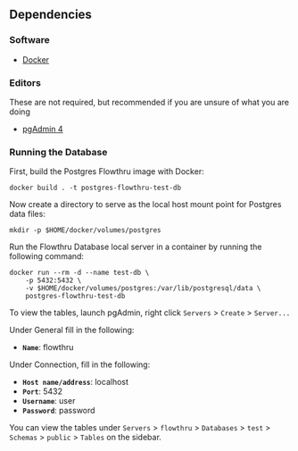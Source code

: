 ## Dependencies
### Software
- [Docker](https://docs.docker.com/)
### Editors
These are not required, but recommended if you are unsure of what you are doing
- [pgAdmin 4](https://www.pgadmin.org/)

### Running the Database
First, build the Postgres Flowthru image with Docker:  

```
docker build . -t postgres-flowthru-test-db
```

Now create a directory to serve as the local host mount point for Postgres data files:  

```
mkdir -p $HOME/docker/volumes/postgres
```

Run the Flowthru Database local server in a container by running the following command:

```
docker run --rm -d --name test-db \
    -p 5432:5432 \
    -v $HOME/docker/volumes/postgres:/var/lib/postgresql/data \
    postgres-flowthru-test-db
```

To view the tables, launch pgAdmin, right click `Servers` > `Create` > `Server...`

Under General fill in the following:
* **`Name`**: flowthru

Under Connection, fill in the following:
* **`Host name/address`**: localhost
* **`Port`**: 5432
* **`Username`**: user
* **`Password`**: password

You can view the tables under `Servers` > `flowthru` > `Databases` > `test` > `Schemas` > `public` > `Tables` on the sidebar.

